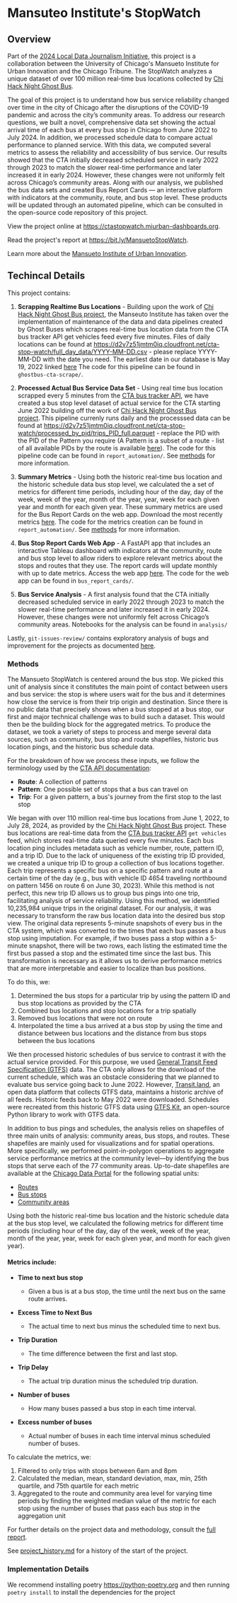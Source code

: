# Mansuteo Institute's StopWatch

## Overview

Part of the [2024 Local Data Journalism Initiative](https://miurban.uchicago.edu/local-data-journalism_2024), this project is a collaboration between the University of Chicago's Mansueto Institute for Urban Innovation and the Chicago Tribune. The StopWatch analyzes a unique dataset of over 100 million real-time bus locations collected by [Chi Hack Night Ghost Bus](https://ghostbuses.com).

The goal of this project is to understand how bus service reliability changed over time in the city of Chicago after the disruptions of the COVID-19 pandemic and across the city’s community areas. To address our research questions, we built a novel, comprehensive data set showing the actual arrival time of each bus at every bus stop in Chicago from June 2022 to July 2024. In addition, we processed schedule data to compare actual performance to planned service. With this data, we computed several metrics to assess the reliability and accessibility of bus service. Our results showed that the CTA initially decreased scheduled service in early 2022 through 2023 to  match the slower real-time performance and later increased it in early 2024. However, these changes were not uniformly felt across Chicago’s community areas. Along with our analysis, we published the bus data sets and created Bus Report Cards — an interactive platform with indicators at the community, route, and bus stop level. These products will be updated through an automated pipeline, which can be consulted in the open-source code repository of this project.

View the project online at https://ctastopwatch.miurban-dashboards.org.

Read the project's report at https://bit.ly/MansuetoStopWatch.

Learn more about the [Mansueto Institute of Urban Innovation](https://miurban.uchicago.edu/).

## Techincal Details

This project contains: 

1. **Scrapping Realtime Bus Locations** - Building upon the work of [Chi Hack Night Ghost Bus project](https://github.com/chihacknight/chn-ghost-buses), the Manseuto Institute has taken over the implementation of maintenance of the data and data pipelines created by Ghost Buses which scrapes real-time bus location data from the CTA bus tracker API get vehicles feed every five minutes. Files of daily locations can be found at https://d2v7z51jmtm0iq.cloudfront.net/cta-stop-watch/full_day_data/YYYY-MM-DD.csv - please replace YYYY-MM-DD with the date you need. The earliest date in our database is May 19, 2022 linked [here](https://d2v7z51jmtm0iq.cloudfront.net/cta-stop-watch/full_day_data/2022-05-19.csv) The code for this pipeline can be found in `ghostbus-cta-scrape/`. 

2. **Processed Actual Bus Service Data Set** - Using real time bus location scrapped every 5 minutes from the [CTA bus tracker API](https://www.transitchicago.com/developers/bustracker/), we have created a bus stop level dataset of actual service for the CTA starting June 2022 building off the work of [Chi Hack Night Ghost Bus project](https://github.com/chihacknight/chn-ghost-buses). This pipeline currenly runs daily and the processsed data can be found at https://d2v7z51jmtm0iq.cloudfront.net/cta-stop-watch/processed_by_pid/trips_PID_full.parquet - replace the PID with the PID of the Pattern you require (A Pattern is a subset of a route - list of all available PIDs by the route is available [here](https://d2v7z51jmtm0iq.cloudfront.net/cta-stop-watch/rt_to_pid.csv)). The code for this pipeline code can be found in `report_automation/`. See [methods](#methods) for more information.

3. **Summary Metrics** - Using both the historic real-time bus location and the historic schedule data bus stop level, we calculated the a set of metrics for different time periods, including hour of the day, day of the week, week of the year, month of the year, year, week for each given year and month for each given year. These summary metrics are used for the Bus Report Cards on the web app. Download the most recently metrics [here](https://d2v7z51jmtm0iq.cloudfront.net/cta-stop-watch/metrics). The code for the metrics creation can be found in `report_automation/`. See [methods](#methods) for more information.

4. **Bus Stop Report Cards Web App** - A FastAPI app that includes an interactive Tableau dashboard with indicators at the community, route and bus stop level to allow riders to explore relevant metrics about the stops and routes that they use. The report cards will update monthly with up to date metrics. Access the web app [here](https://ctastopwatch.miurban-dashboards.org/). The code for the web app can be found in `bus_report_cards/`.

5. **Bus Service Analysis** - A first analysis found that the CTA initially decreased scheduled service in early 2022 through 2023 to  match the slower real-time performance and later increased it in early 2024. However, these changes were not uniformly felt across Chicago’s community areas. Notebooks for the analysis can be found in `analysis/`

Lastly, `git-issues-review/` contains exploratory analysis of bugs and improvement for the projects as documented [here](https://github.com/mansueto-institute/cta-stop-watch/issues).

### Methods

The Mansueto StopWatch is centered around the bus stop. We picked this unit of analysis since it constitutes the main point of contact between users and bus service: the stop is where users wait for the bus and it determines how close the service is from their trip origin and destination. Since there is no public data that precisely shows when a bus stopped at a bus stop, our first and major technical challenge was to build such a dataset. This would then be the building block for the aggregated metrics. To produce the dataset, we took a variety of steps to process and merge several data sources, such as community, bus stop and route shapefiles, historic bus location pings, and the historic bus schedule data.

For the breakdown of how we process these inputs, we follow the terminology used by the [CTA API documentation](https://www.transitchicago.com/assets/1/6/cta_Bus_Tracker_API_Developer_Guide_and_Documentation_20160929.pdf):

- **Route**: A collection of patterns  
- **Pattern**: One possible set of stops that a bus can travel on  
- **Trip**: For a given pattern, a bus's journey from the first stop to the last stop  

We began with over 110 million real-time bus locations from June 1, 2022, to July 28, 2024, as provided by the [Chi Hack Night Ghost Bus](https://github.com/chihacknight/chn-ghost-buses) project. These bus locations are real-time data from the [CTA bus tracker API](https://www.transitchicago.com/developers/bustracker/) `get vehicles` feed, which stores real-time data queried every five minutes. Each bus location ping includes metadata such as vehicle number, route, pattern ID, and a trip ID. Due to the lack of uniqueness of the existing trip ID provided, we created a unique trip ID to group a collection of bus locations together. Each trip represents a specific bus on a specific pattern and route at a certain time of the day (e.g., bus with vehicle ID 4654 traveling northbound on pattern 1456 on route 6 on June 30, 2023). While this method is not perfect, this new trip ID allows us to group bus pings into one trip, facilitating analysis of service reliability. Using this method, we identified 10,235,984 unique trips in the original dataset. For our analysis, it was necessary to transform the raw bus location data into the desired bus stop view. The original data represents 5-minute snapshots of every bus in the CTA system, which was converted to the times that each bus passes a bus stop using imputation. For example, if two buses pass a stop within a 5-minute snapshot, there will be two rows, each listing the estimated time the first bus passed a stop and the estimated time since the last bus. This transformation is necessary as it allows us to derive performance metrics that are more interpretable and easier to localize than bus positions.

To do this, we:  

1. Determined the bus stops for a particular trip by using the pattern ID and bus stop locations as provided by the CTA  
2. Combined bus locations and stop locations for a trip spatially  
3. Removed bus locations that were not on route  
4. Interpolated the time a bus arrived at a bus stop by using the time and distance between bus locations and the distance from bus stops between the bus locations  

We then processed historic schedules of bus service to contrast it with the actual service provided. For this purpose, we used [General Transit Feed Specification (GTFS)](https://gtfs.org/) data. The CTA only allows for the download of the current schedule, which was an obstacle considering that we planned to evaluate bus service going back to June 2022. However, [Transit.land](https://www.transit.land/feeds/f-dp3-cta), an open data platform that collects GTFS data, maintains a historic archive of all feeds. Historic feeds back to May 2022 were downloaded. Schedules were recreated from this historic GTFS data using [GTFS Kit](https://github.com/mrcagney/gtfs_kit), an open-source Python library to work with GTFS data.

In addition to bus pings and schedules, the analysis relies on shapefiles of three main units of analysis: community areas, bus stops, and routes. These shapefiles are mainly used for visualizations and for spatial operations. More specifically, we performed point-in-polygon operations to aggregate service performance metrics at the community level—by identifying the bus stops that serve each of the 77 community areas. Up-to-date shapefiles are available at the [Chicago Data Portal](https://data.cityofchicago.org/) for the following spatial units:  

- [Routes](https://data.cityofchicago.org/Transportation/CTA-Bus-Routes-Shapefile/d5bx-dr8z)  
- [Bus stops](https://data.cityofchicago.org/Transportation/CTA-Bus-Stops-Shapefile/pxug-u72f/about_data)  
- [Community areas](https://data.cityofchicago.org/Facilities-Geographic-Boundaries/Boundaries-Community-Areas-current-/cauq-8yn6)  

Using both the historic real-time bus location and the historic schedule data at the bus stop level, we calculated the following metrics for different time periods (including hour of the day, day of the week, week of the year, month of the year, year, week for each given year, and month for each given year).  

#### Metrics include:  

- **Time to next bus stop**  
  - Given a bus is at a bus stop, the time until the next bus on the same route arrives.  

- **Excess Time to Next Bus**  
  - The actual time to next bus minus the scheduled time to next bus.  

- **Trip Duration**  
  - The time difference between the first and last stop.  

- **Trip Delay**  
  - The actual trip duration minus the scheduled trip duration.  

- **Number of buses**  
  - How many buses passed a bus stop in each time interval.  

- **Excess number of buses**  
  - Actual number of buses in each time interval minus scheduled number of buses.  

To calculate the metrics, we:  

1. Filtered to only trips with stops between 6am and 8pm  
2. Calculated the median, mean, standard deviation, max, min, 25th quartile, and 75th quartile for each metric  
3. Aggregated to the route and community area level for varying time periods by finding the weighted median value of the metric for each stop using the number of buses that pass each bus stop in the aggregation unit  

For further details on the project data and methodology, consult the [full report](https://bit.ly/MansuetoStopWatch).

See [project_history.md](project_history.md) for a history of the start of the project.

### Implementation Details

We recommend installing poetry https://python-poetry.org and then running `poetry install` to install the dependencies for the project
